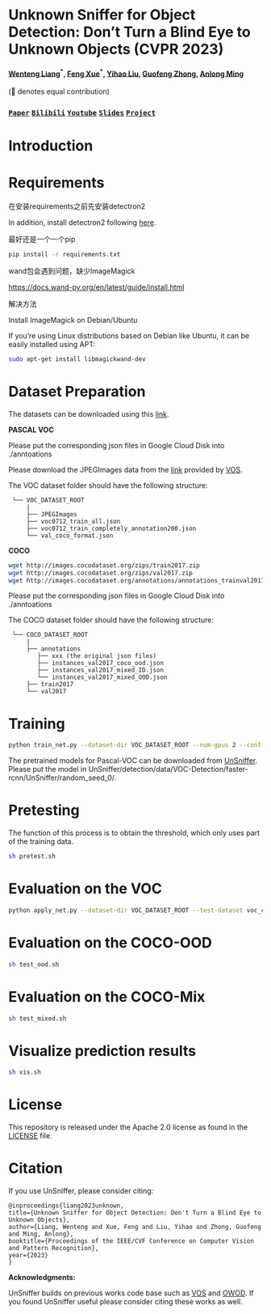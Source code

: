 ﻿# Unknown Sniffer for Object Detection: Don’t Turn a Blind Eye to Unknown Objects (CVPR 2023)


#### [Wenteng Liang](https://github.com/Went-Liang)<sup>\*</sup>, [Feng Xue](https://xuefeng-cvr.github.io/)<sup>\*</sup>, [Yihao Liu](https://github.com/howtoloveyou), [Guofeng Zhong](), [Anlong Ming](https://teacher.bupt.edu.cn/mal) ####

(:star2: denotes equal contribution)


### [`Paper`](https://arxiv.org/abs/2303.13769) [`Bilibili`](https://www.bilibili.com/video/BV1xM4y1z7Hv/?buvid=XYC2EDBCCC2B3C4802E4AAD1035EFACB2AC57&is_story_h5=false&mid=vL1Nha2VQkhwiq6%2FLPmtbA%3D%3D&plat_id=147&share_from=ugc&share_medium=android&share_plat=android&share_session_id=a280f047-3ced-4b9d-acb2-40244f9a55fb&share_source=WEIXIN&share_tag=s_i&timestamp=1679647440&unique_k=2n8pmaV&up_id=253369834&vd_source=668f39404189897ee2f8d0c7596f9f4e) [`Youtube`](https://www.youtube.com/watch?v=AI2mfO2CycM) [`Slides`](https://docs.google.com/presentation/d/1YUxG_NnjeIiSZjHpIgS9wtETqZQ1MD0s/edit?usp=sharing&ouid=104225774732865902245&rtpof=true&sd=true) [`Project`](https://xuefengbupt.github.io/project_page/unsniffer_cvpr23.html)

# Introduction


# Requirements
在安装requirements之前先安装detectron2

In addition, install detectron2 following [here](https://detectron2.readthedocs.io/en/latest/tutorials/install.html).

最好还是一个一个pip

```bash
pip install -r requirements.txt
```

wand包会遇到问题，缺少ImageMagick 

https://docs.wand-py.org/en/latest/guide/install.html

解决方法

Install ImageMagick on Debian/Ubuntu

If you’re using Linux distributions based on Debian like Ubuntu, it can be easily installed using APT:

```bash
sudo apt-get install libmagickwand-dev
```

# Dataset Preparation

The datasets can be downloaded using this [link](https://drive.google.com/drive/folders/1Mh4xseUq8jJP129uqCvG9cSLdjqdl0Jo?usp=sharing).

**PASCAL VOC**

Please put the corresponding json files in Google Cloud Disk into ./anntoations

Please download the JPEGImages data from the [link](https://drive.google.com/file/d/1n9C4CiBURMSCZy2LStBQTzR17rD_a67e/view?usp=sharing) provided by [VOS](https://github.com/deeplearning-wisc/vos).

The VOC dataset folder should have the following structure:
<br>

     └── VOC_DATASET_ROOT
         |
         ├── JPEGImages
         ├── voc0712_train_all.json
         ├── voc0712_train_completely_annotation200.json
         └── val_coco_format.json

**COCO**

```bash
wget http://images.cocodataset.org/zips/train2017.zip
wget http://images.cocodataset.org/zips/val2017.zip
wget http://images.cocodataset.org/annotations/annotations_trainval2017.zip
```



Please put the corresponding json files in Google Cloud Disk into ./anntoations

The COCO dataset folder should have the following structure:
<br>

     └── COCO_DATASET_ROOT
         |
         ├── annotations
            ├── xxx (the original json files)
            ├── instances_val2017_coco_ood.json
            ├── instances_val2017_mixed_ID.json
            └── instances_val2017_mixed_OOD.json
         ├── train2017
         └── val2017

# Training
```bash
python train_net.py --dataset-dir VOC_DATASET_ROOT --num-gpus 2 --config-file VOC-Detection/faster-rcnn/UnSniffer.yaml --random-seed 0 --resume
```
The pretrained models for Pascal-VOC can be downloaded from [UnSniffer](https://drive.google.com/file/d/1kp60e6nh0iIOPd41f4JI6Yo9r_r7MqRo/view?usp=sharing). Please put the model in UnSniffer/detection/data/VOC-Detection/faster-rcnn/UnSniffer/random_seed_0/.

# Pretesting
The function of this process is to obtain the threshold, which only uses part of the training data.
```bash
sh pretest.sh
```

# Evaluation on the VOC
```bash
python apply_net.py --dataset-dir VOC_DATASET_ROOT --test-dataset voc_custom_val  --config-file VOC-Detection/faster-rcnn/UnSniffer.yaml --inference-config Inference/standard_nms.yaml --random-seed 0 --image-corruption-level 0 --visualize 0
```

# Evaluation on the COCO-OOD
```bash
sh test_ood.sh
```

# Evaluation on the COCO-Mix

```bash
sh test_mixed.sh
```

# Visualize prediction results
```bash
sh vis.sh
```

# License

This repository is released under the Apache 2.0 license as found in the [LICENSE](LICENSE) file.


# Citation

If you use UnSniffer, please consider citing:

    @inproceedings{liang2023unknown,
    title={Unknown Sniffer for Object Detection: Don't Turn a Blind Eye to Unknown Objects},
    author={Liang, Wenteng and Xue, Feng and Liu, Yihao and Zhong, Guofeng and Ming, Anlong},
    booktitle={Proceedings of the IEEE/CVF Conference on Computer Vision and Pattern Recognition},
    year={2023}
    }

**Acknowledgments:**

UnSniffer builds on previous works code base such as [VOS](https://github.com/deeplearning-wisc/vos) and [OWOD](https://github.com/JosephKJ/OWOD). If you found UnSniffer useful please consider citing these works as well.
